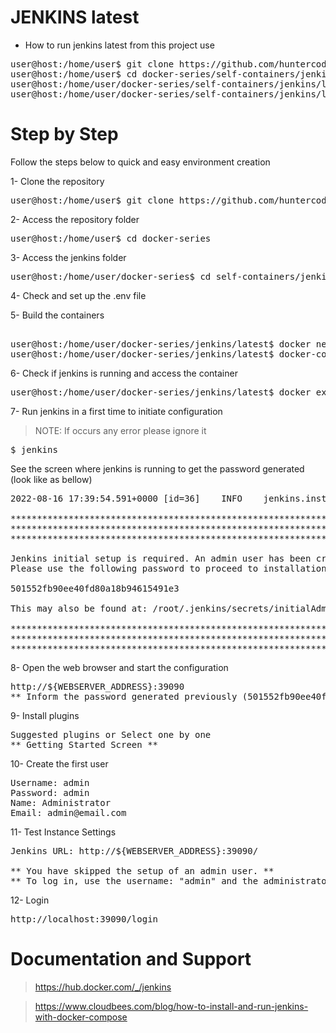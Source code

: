 # JENKINS latest

- How to run jenkins latest from this project use

<pre>
user@host:/home/user$ git clone https://github.com/huntercodexs/docker-series.git .
user@host:/home/user$ cd docker-series/self-containers/jenkins/latest
user@host:/home/user/docker-series/self-containers/jenkins/latest$ docker-compose up --build (in first time)
user@host:/home/user/docker-series/self-containers/jenkins/latest$ docker-compose start (in the next times)
</pre>

# Step by Step

Follow the steps below to quick and easy environment creation

1- Clone the repository
<pre>
user@host:/home/user$ git clone https://github.com/huntercodexs/docker-series.git .
</pre>

2- Access the repository folder
<pre>
user@host:/home/user$ cd docker-series
</pre>

3- Access the jenkins folder
<pre>
user@host:/home/user/docker-series$ cd self-containers/jenkins/latest
</pre>

4- Check and set up the .env file

5- Build the containers
<pre>    
user@host:/home/user/docker-series/jenkins/latest$ docker network create open_network
user@host:/home/user/docker-series/jenkins/latest$ docker-compose up --build
</pre>

6- Check if jenkins is running and access the container
<pre>
user@host:/home/user/docker-series/jenkins/latest$ docker exec -it jenkins /bin/bash
</pre>

7- Run jenkins in a first time to initiate configuration

> NOTE: If occurs any error please ignore it

<pre>
$ jenkins
</pre>

See the screen where jenkins is running to get the password generated (look like as bellow)
<pre>
2022-08-16 17:39:54.591+0000 [id=36]	INFO	jenkins.install.SetupWizard#init: 

*************************************************************
*************************************************************
*************************************************************

Jenkins initial setup is required. An admin user has been created and a password generated.
Please use the following password to proceed to installation:

501552fb90ee40fd80a18b94615491e3

This may also be found at: /root/.jenkins/secrets/initialAdminPassword

*************************************************************
*************************************************************
*************************************************************
</pre>

8- Open the web browser and start the configuration

<pre>
http://${WEBSERVER_ADDRESS}:39090
** Inform the password generated previously (501552fb90ee40fd80a18b94615491e3) **
</pre>

9- Install plugins

<pre>
Suggested plugins or Select one by one
** Getting Started Screen **
</pre>

10- Create the first user
<pre>
Username: admin
Password: admin
Name: Administrator
Email: admin@email.com
</pre>

11- Test Instance Settings

<pre>
Jenkins URL: http://${WEBSERVER_ADDRESS}:39090/

** You have skipped the setup of an admin user. **
** To log in, use the username: "admin" and the administrator password you used to access the setup wizard. **
</pre>

12- Login
<pre>
http://localhost:39090/login
</pre>


# Documentation and Support

> https://hub.docker.com/_/jenkins

> https://www.cloudbees.com/blog/how-to-install-and-run-jenkins-with-docker-compose
